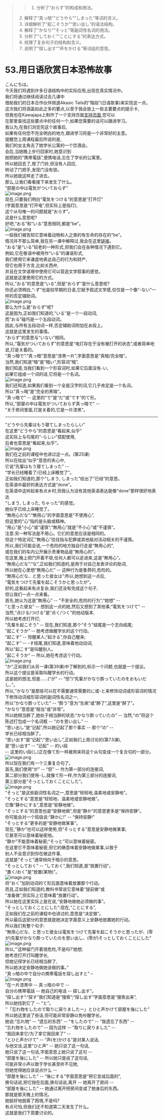 > > 1. 分析了“おらず”的构成和用法。
> 2. 解释了“真っ暗”“どうやら”“しまった”等词的含义。
> 3. 详细解析了“起こそうか”“思い出し”的语法结构。
> 4. 解释了“かなり”“そっと”等副词性名词的用法。
> 5. 分析了“しておく”“ことにする”的表达方式。
> 6. 梳理了复杂句子的结构和含义。
> 7. 说明了“探し出す”“声をかける”等词组的意思。

# 53.用日语欣赏日本恐怖故事
こんにちは。<br />今天我们将遇到许多日语结构中的实际应用,出现在真实情况中。<br />我们将通过继续阅读过去几课中<br />借助我们的日本合作伙伴频道Akasic Tails的“階段”(日语故事)来实现这一点。<br />这次我们将涵盖如此之多的要点,以至于我会放上一些主要要点的提示卡,<br />但我也在Kawajapa上制作了一个支持页面[支持页面](http://learnjapaneseonline.info/2019/08/10/groping-in-the-darkness-links-to-structure-points-covered/),您可以<br />在那里查找这些要点中的任何一个,如果您需要的话可以跟进学习。<br />我认为,在我们浏览完这个故事后,<br />如果有任何您不完全明白的地方,跟进学习将是一个非常好的主意。<br />提醒您上周课程最后所说的是,<br />我们的女主角去了她学长公寓的一个饮酒会。<br />会后,当她晚上步行回家时,她意识到<br />她把她的“携帯電話”,便携电话,忘在了学长的公寓里。<br />所以她回去了,按了门铃,但没有人回应,<br />转动了门把手,发现门没有锁。<br />所以她就这样走了进去。<br />那么,让我们看看接下来发生了什么。<br />“部屋の中は電気がついておらず”<br />![image.png](https://cdn.nlark.com/yuque/0/2023/png/1179742/1695276388519-18426cdd-dd97-4b86-8923-16b6ed878165.png#averageHue=%23a09c99&clientId=ub8e7468a-8611-4&from=paste&height=284&id=u62dbc74b&originHeight=355&originWidth=413&originalType=binary&ratio=1.25&rotation=0&showTitle=false&size=87323&status=done&style=none&taskId=u962c1146-d7d9-4a40-8d63-8d54019f852&title=&width=330.4)<br />现在,只要我们明白“電気をつける”的意思是“打开灯”<br />(字面意思是“打开电”,但实际上是指灯),<br />这个从句唯一的问题就是“おらず”。<br />这是什么意思呢?<br />好吧,“おる”和“いる”意思相同,都是“be”。<br />![image.png](https://cdn.nlark.com/yuque/0/2023/png/1179742/1695276399507-642b6bf4-ae55-4d79-a968-51affc0bf103.png#averageHue=%23f2f0f0&clientId=ub8e7468a-8611-4&from=paste&height=110&id=u037ff93c&originHeight=137&originWidth=432&originalType=binary&ratio=1.25&rotation=0&showTitle=false&size=27500&status=done&style=none&taskId=u676ff3ac-d79e-4f7f-86f9-eccac24571e&title=&width=345.6)<br />一般我们被告知它意味着动物和人之类的有生命的存在的“be”。<br />情况并不那么简单,我在另一课中解释过,我会在这里[链接](https://www.youtube.com/watch?v=PsTsliRe2Cg&ab_channel=OrganicJapanesewithCureDolly)。<br />“おる”是“いる”较老的一种形式,但我们会在各种情况下遇到它。<br />例如,它在敬语中被用作“いる”的谦语形式,<br />我们使用它来谦虚地表达自己的行为和财产,<br />但它也用于方言,比如关西弁,<br />并且在文学语境中使用它可以营造文学叙事的感觉。<br />这就是这里使用它的方式。<br />所以,“おる”的意思是“いる”,但是“おらず”是什么意思呢?<br />你还必须明白,“-ず”也是较早期的日语,它赋予叙述文学感,仅仅是一个像“-ない”一样的否定辅助词。<br />![image.png](https://cdn.nlark.com/yuque/0/2023/png/1179742/1695276434529-2c767abe-7c57-4d94-a6ac-b19f21fd25a7.png#averageHue=%23f5f4f4&clientId=ub8e7468a-8611-4&from=paste&height=166&id=ue0ee13bd&originHeight=207&originWidth=476&originalType=binary&ratio=1.25&rotation=0&showTitle=false&size=41048&status=done&style=none&taskId=u5c52f170-7acf-43ff-980d-1fc1e899159&title=&width=380.8)<br />那么为什么是“おらず”呢?<br />这是因为,正如我们知道的,“いる”是一个一段动词,<br />而“おる”碰巧是一个五段动词。<br />因此,与所有五段动词一样,否定辅助词附加在あ段上。<br />这就是这里发生的事情。<br />“おらず”的意思与“いない”相同。<br />所以,“電気がついておらず”的意思是“电灯存在于没有被打开的状态”,或者简单地说,灯是关着的。<br />“真っ暗で”:“真っ暗”意思是“漆黑一片”,字面意思是“真暗/完全暗”。<br />当然,我们知道“暗”是“暗い”,形容词“暗”,<br />我们知道,当我们看到一个形容词时,如果它后面没有-い,<br />如果它组成一个词的话,它将是一个名词。<br />![image.png](https://cdn.nlark.com/yuque/0/2023/png/1179742/1695276451950-180e7b88-40f6-4b4d-96e5-ee924e4c352b.png#averageHue=%23e8e7e7&clientId=ub8e7468a-8611-4&from=paste&height=90&id=u3fa74a7e&originHeight=112&originWidth=549&originalType=binary&ratio=1.25&rotation=0&showTitle=false&size=34769&status=done&style=none&taskId=ub4ea8b20-8351-44ca-be95-8778d35c645&title=&width=439.2)<br />我们还知道,如果我们看到一个全是汉字的词,它几乎肯定是一个名词。<br />所以“真っ暗”是“完全的黑暗”。<br />“真っ暗で” -- 这里的“で”是“だ”或“です”的て形。<br />所以,“部屋の中は電気がついておらず真っ暗で” --<br />“关于房间里面,灯是关着的,它是一片漆黑”。

---

“どうやら先輩はもう寝てしまったらしい”<br />在这里“どうやら”的意思是“看起来,似乎”<br />这实际上与句尾的“-らしい”搭配使用,<br />后者也意思是“看起来,似乎”。<br />![image.png](https://cdn.nlark.com/yuque/0/2023/png/1179742/1695276479712-15264c04-3ea8-4dca-bee7-2208760492ac.png#averageHue=%23f1ede4&clientId=ub8e7468a-8611-4&from=paste&height=302&id=ub180baf7&originHeight=377&originWidth=430&originalType=binary&ratio=1.25&rotation=0&showTitle=false&size=118896&status=done&style=none&taskId=u1d2b117f-b5da-404e-97cd-9f6046c3b30&title=&width=344)<br />我们在之前的课程中也讲过这一点。(第25课)<br />所以在给出“似乎”意思的夹心中,<br />它说“先輩はもう寝てしまった” --<br />“学长已经睡着了/已经上床睡觉了”。<br />正如我们知道的,那个“しまう, しまった”给出了“已经”的意思。<br />在英语中最好的表达方式是“done”。<br />在英语中这听起来有点乡村,但我认为没有其他英语表达能像“done”那样很好地表达<br />“しまう, しまった, ちゃった”的感觉。<br />她似乎已经上床睡觉了。<br />“無用心だな”:“無用心”的字面意思是“不使用心”,<br />但这里的“心”指的是头脑或精神。<br />“用心”是“小心”或“谨慎”;“無用心”就是“不小心”或“不谨慎”。<br />注意:另一种写法是不用心。它们的意思应该是相同的。<br />但这个特定词汇“無用心”往往指与犯罪或其他敌对活动相关的不谨慎。<br />所以,我们可能会说,一个危险的地方独自行走是“無用心的”,<br />或在我们的车内公开展示贵重物品是“無用心的”。<br />在这里,晚上把门开着不锁,任何人都可以走进来,这是“無用心”。<br />“無用心だな”:“な”,正如我们知道的,是用于对自己发表评论的助词,<br />所以她在心里想“無用心だ” -- 这种行为是鲁莽的,危险的。<br />“無用心だな、と思った彼女は”:所以,她想到这一点后,<br />“電気をつけて先輩を起こそうかと思ったが”。<br />好的,这看起来有点复杂,我们还没有完成这个句子,<br />但让我们一点一点来看。<br />首先,她认为这是“無用心” -- “不安全的,危险的行为”;“她想” --<br />“と思った彼女” -- 想到这一点的她,然后又想到了其他事;“電気をつけて” --<br />当然,“点ける/つける”是“点く/つく”的他动版本,<br />所以她考虑打开灯;<br />“先輩を起こそう” -- 现在,我们知道,那个“そう”结尾是一个志向结尾;<br />“起こそうか” -- 她考虑做醒学长的这个行动。<br />“起こす” -- 惊醒某人;“起きる”,你自己醒来;<br />“起こす” -- -す结尾,我们知道,意味着他动动词,<br />所以“起こす”是叫醒别人。<br />“起こそうか” -- 所以,她在考虑这个行动。<br />![image.png](https://cdn.nlark.com/yuque/0/2023/png/1179742/1695276510588-9fd67a0b-f09c-4ab3-b508-3810dc245965.png#averageHue=%23ede2d8&clientId=ub8e7468a-8611-4&from=paste&height=290&id=ub4e0f82d&originHeight=363&originWidth=488&originalType=binary&ratio=1.25&rotation=0&showTitle=false&size=164286&status=done&style=none&taskId=u79a8bd04-9e71-4bbe-a9cc-24614ef08c9&title=&width=390.4)<br />“か”,正如我们从另一课(第39课)中了解到的,标示一个问题,也就是一个提议。<br />所以这个提议是采取叫醒学长的行动。<br />这是她的想法,但是......(“が” -- “但”)“先輩がかなり酔っていたのをおもいだし、”。<br />所以,“かなり”是那些可以在不需要通常需要的に或-と来修饰动词或形容词的情况下修饰动词或形容词的副词性名词之一,<br />所以“かなり酔っていた” -- “酔う”意为“生病”或“醉了”,这里是“醉了”。<br />“かなり”意思是“相当”或“非常”。<br />所以她相当醉了,她处于相当醉的状态:“かなり酔っていたの” -- 当然,“の”将这个陈述打包成一个名词框 -- “のを思い出し” --<br />“思い出し”是“记起”,所以她记起了那个事实 -- 那个“の” --<br />学长已经相当醉了。<br />“思い出す”是“记起”;“思い出し”,正如我们上周讨论的(第7.5课),<br />是“思い出す” -- “记起” -- 的い段<br />-- 这里的い段(し)正在像て形一样被用来将这个从句变成一个复合句的一部分。<br />![image.png](https://cdn.nlark.com/yuque/0/2023/png/1179742/1695276529118-df3efc99-a09b-4126-b2d2-dbdf3401303c.png#averageHue=%23f3ece2&clientId=ub8e7468a-8611-4&from=paste&height=302&id=ub3a4c588&originHeight=377&originWidth=480&originalType=binary&ratio=1.25&rotation=0&showTitle=false&size=144966&status=done&style=none&taskId=ua7b1e0d0-534b-47c2-8722-07e7f1fe0eb&title=&width=384)<br />所以现在我们有一个三重复合句了。<br />首先,我们使用“が” -- “但” -- 作为第一部分的连接词,<br />第二部分我们使用-し,就像て形一样,作为第三部分的连接词,<br />第三部分是“そっとしておくことにした”。<br />![image.png](https://cdn.nlark.com/yuque/0/2023/png/1179742/1695276539937-914a3aa6-7916-45e9-bccc-2230eec966d5.png#averageHue=%23dfe0ab&clientId=ub8e7468a-8611-4&from=paste&height=317&id=u55f0f493&originHeight=396&originWidth=534&originalType=binary&ratio=1.25&rotation=0&showTitle=false&size=157799&status=done&style=none&taskId=u4fdf19f2-bc4c-42ed-9002-e656c1872a5&title=&width=427.2)<br />“そっと”是这些副词性名词之一,意思是“轻轻地,温柔地或安静地”。<br />“そっとする”意思是“轻轻地、温柔地或安静地做”。<br />它像“静かにする”,意思是“安静地做”。<br />“そっとする”的意思也是“安静地做”,但是“静か”的意思更多是“保持安静”。<br />你可能会对一个班级说:“静かに!” -- “保持安静!”<br />“そっとする”更多的是“安静地做某事”。<br />现在,“静か”也可以这样使用,但“そっとする”意思是安静地做某事;<br />它甚至可以意味着秘密地。<br />“静か”不能意味着秘密;“そっと”可以意味着秘密。<br />在这里它不意味着秘密,但它的确意味着安静地做某事,以致于<br />别人不会意识到你在做这件事,<br />这就是“そっと”通常倾向于暗示的意思。<br />“そっとしておく” -- “しておく”,我们知道,是“放置行动”。<br />“置く/おく”是“放置(某物)”。<br />![image.png](https://cdn.nlark.com/yuque/0/2023/png/1179742/1695276551893-b4cc82cb-ce8b-47bb-bb1c-a8b986b80db4.png#averageHue=%23cfb580&clientId=ub8e7468a-8611-4&from=paste&height=328&id=u09532e15&originHeight=410&originWidth=451&originalType=binary&ratio=1.25&rotation=0&showTitle=false&size=171396&status=done&style=none&taskId=ub3397bba-3945-4acf-b710-744b30b1826&title=&width=360.8)<br />将“おく”加到动词的て形后面意味着放置那个行动。<br />而且,正如我们知道的,教科书常说它意味着“提前做”或<br />“准备做”,但实际上它意味着“放置行动”。<br />所以她在这里实际上是在说,“安静地做她必须做的事”。<br />“そっとしておくことにした”:现在,“ことにする”,<br />正如我们在之前的课程中也讲过的,意思是“决定做”。<br />所以最后这部分的意思就是她决定字面意义上安静地放置她的行动。<br />所以我们有整个句子:<br />“無用心だな、と思った彼女は電気をつけて先輩を起こそうかと思ったが、(零が)先輩がかなり酔っていたのを思い出し、(零が)そっとしておくことにした”<br />![image.png](https://cdn.nlark.com/yuque/0/2023/png/1179742/1695276564294-7e5dfad2-ec45-4251-ac05-cba37e999cdb.png#averageHue=%23dbe0a5&clientId=ub8e7468a-8611-4&from=paste&height=312&id=ua42f214e&originHeight=390&originWidth=476&originalType=binary&ratio=1.25&rotation=0&showTitle=false&size=148025&status=done&style=none&taskId=u3ba98a65-9871-4ce7-952e-62f8663b3f7&title=&width=380.8)<br />所以,“‘这种留门开着很危险,不是吗?’她想;<br />她考虑打开灯叫醒学长,<br />但她记得学长已经相当醉了,<br />所以她决定安静地做她该做的事。”<br />“真っ暗の中で自分の携帯電話を探し出すと” –<br />![image.png](https://cdn.nlark.com/yuque/0/2023/png/1179742/1695276575563-e620b9cf-0bae-4510-bed5-af52e67fc510.png#averageHue=%23e6eae5&clientId=ub8e7468a-8611-4&from=paste&height=350&id=uc2290939&originHeight=438&originWidth=482&originalType=binary&ratio=1.25&rotation=0&showTitle=false&size=186778&status=done&style=none&taskId=uf0dae0ba-4228-4b3b-960e-b119ae5d70d&title=&width=385.6)<br />“在一片漆黑中 -- 真っ暗の中で --<br />自分の携帯電話 -- 她自己的电话 -- 探し出す”。<br />“探し出す”:“探す”我们知道是“搜索”;“探し出す”字面意思是“搜索出来”,<br />所以她找到它了 -- “と”。<br />''「忘れ物をしたので取りに戻りましたー」とひと声かけて部屋を後にした"<br />所以她这里说了些话,但可能非常安静以免吵醒学长。<br />她说:“忘れ物” -- “遗忘的东西” -- “をしたので” -- “我遗忘了东西” --<br />“忘れ物をしたので” -- 因为这样 -- “取りに戻りました” --<br />“我回来拿它/为了拿它我回来了” --<br />“とひと声かけて” -- “声(を)かける”是对某人说话,<br />与他交谈,这里“ひと声” -- 她只说了这一句话,<br />她只说了这一句话,字面意思上她只说了这句 --<br />“部屋を後にした” -- 所以她只是说了这句话,<br />可能非常小声以致于学长甚至听不见她,<br />但她觉得她应该说点什么 --<br />“部屋を後にした” -- “後にする”字面意思是“把它变成后面的”,<br />换句话说,把它抛在后面,换句话说,离开 -- 她离开了房间 --<br />“部屋を後にした” -- 她通过离开把房间变成了她身后的东西。<br />那就是那天晚上的情况。<br />她挺好地脱离了困境,不是吗?<br />有点可怕,但我们还不知道第二天发生了什么。<br />这就是我们下周要讨论的。
